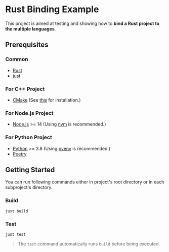 # Rust Binding Example

This project is aimed at testing and showing how to **bind a Rust project to the multiple languages**.

## Prerequisites

### Common

- [Rust](https://www.rust-lang.org/tools/install)
- [just](https://github.com/casey/just)

### For C++ Project

- [CMake](https://cmake.org/download) (See [this](https://cgold.readthedocs.io/en/latest/first-step/installation.html) for installation.)

### For Node.js Project

- [Node.js](https://nodejs.org/en/download) >= 14 (Using [nvm](https://github.com/nvm-sh/nvm) is recommended.)

### For Python Project

- [Python](https://www.python.org/downloads) >= 3.8 (Using [pyenv](https://github.com/pyenv/pyenv#installation) is recommended.)
- [Poetry](https://python-poetry.org/docs/#installation)

## Getting Started

You can run following commands either in project's root directory or in each subproject's directory.

### Build

```shell
just build
```

### Test

```shell
just test
```

> The `test` command automatically runs `build` before being executed.
